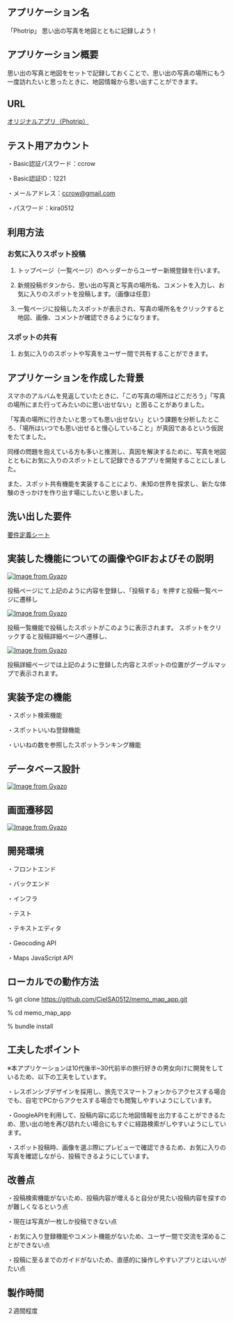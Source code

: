 ## アプリケーション名
「Photrip」 思い出の写真を地図とともに記録しよう！

## アプリケーション概要
思い出の写真と地図をセットで記録しておくことで、思い出の写真の場所にもう一度訪れたいと思ったときに、地図情報から思い出すことができます。

## URL
[オリジナルアプリ（Photrip）](https://memo-map-app.onrender.com/)

## テスト用アカウント
・Basic認証パスワード：ccrow

・Basic認証ID：1221

・メールアドレス：ccrow@gmail.com

・パスワード：kira0512

## 利用方法
### お気に入りスポット投稿
1. トップページ（一覧ページ）のヘッダーからユーザー新規登録を行います。

2. 新規投稿ボタンから、思い出の写真と写真の場所名、コメントを入力し、お気に入りのスポットを投稿します。（画像は任意）

3. 一覧ページに投稿したスポットが表示され、写真の場所名をクリックすると地図、画像、コメントが確認できるようになります。

### スポットの共有
1. お気に入りのスポットや写真をユーザー間で共有することができます。

## アプリケーションを作成した背景
スマホのアルバムを見返していたときに、「この写真の場所はどこだろう」「写真の場所にまた行ってみたいのに思い出せない」と困ることがありました。

「写真の場所に行きたいと思っても思い出せない」という課題を分析したところ、「場所はいつでも思い出せると慢心していること」が真因であるという仮説をたてました。

同様の問題を抱えている方も多いと推測し、真因を解決するために、写真を地図とともにお気に入りのスポットとして記録できるアプリを開発することにしました。

また、スポット共有機能を実装することにより、未知の世界を探求し、新たな体験のきっかけを作り出す場にしたいと思いました。

## 洗い出した要件
[要件定義シート](https://docs.google.com/spreadsheets/d/1kwqFta0C9vtsV74f3kp42rPwFPkBRZJi30nvM17rADk/edit?usp=sharing)

## 実装した機能についての画像やGIFおよびその説明
[![Image from Gyazo](https://i.gyazo.com/968747ece35b9c10d3f053b461d586ff.png)](https://gyazo.com/968747ece35b9c10d3f053b461d586ff)

投稿ページにて上記のように内容を登録し、「投稿する」を押すと投稿一覧ページに遷移し

[![Image from Gyazo](https://i.gyazo.com/f3f3ba5bc53fdfdd86035acc725d7f3b.png)](https://gyazo.com/f3f3ba5bc53fdfdd86035acc725d7f3b)

投稿一覧機能で投稿したスポットがこのように表示されます。
スポットをクリックすると投稿詳細ページへ遷移し、

[![Image from Gyazo](https://i.gyazo.com/b87090b731a0b163f6caad568de8de8b.jpg)](https://gyazo.com/b87090b731a0b163f6caad568de8de8b)

投稿詳細ページでは上記のように登録した内容とスポットの位置がグーグルマップで表示されます。

## 実装予定の機能
・スポット検索機能

・スポットいいね登録機能

・いいねの数を参照したスポットランキング機能

## データベース設計
[![Image from Gyazo](https://i.gyazo.com/22d464eaee01a4e1faf2b9904c3e9efb.png)](https://gyazo.com/22d464eaee01a4e1faf2b9904c3e9efb)

## 画面遷移図
[![Image from Gyazo](https://i.gyazo.com/2be5e5dabbc568cb63f2aec1619890c1.png)](https://gyazo.com/2be5e5dabbc568cb63f2aec1619890c1)

## 開発環境
・フロントエンド

・バックエンド

・インフラ

・テスト

・テキストエディタ

・Geocoding API

・Maps JavaScript API

## ローカルでの動作方法
% git clone https://github.com/CielSA0512/memo_map_app.git

% cd memo_map_app

% bundle install

## 工夫したポイント
※本アプリケーションは10代後半~30代前半の旅行好きの男女向けに開発をしているため、以下の工夫をしています。

・レスポンシブデザインを採用し、旅先でスマートフォンからアクセスする場合でも、自宅でPCからアクセスする場合でも閲覧しやすいようにしています。

・GoogleAPIを利用して、投稿内容に応じた地図情報を出力することができるため、思い出の地を再び訪れたい場合にもすぐに経路検索がしやすいようにしています。

・スポット投稿時、画像を選ぶ際にプレビューで確認できるため、お気に入りの写真を確認しながら、投稿できるようにしています。

## 改善点
・投稿検索機能がないため、投稿内容が増えると自分が見たい投稿内容を探すのが難しくなるという点

・現在は写真が一枚しか投稿できない点

・お気に入り登録機能やコメント機能がないため、ユーザー間で交流を深めることができない点

・投稿に至るまでのガイドがないため、直感的に操作しやすいアプリとはいいがたい点

## 製作時間
２週間程度
